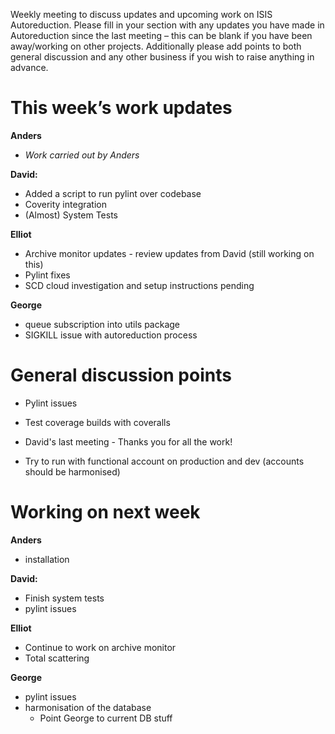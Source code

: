Weekly meeting to discuss updates and upcoming work on ISIS Autoreduction.
Please fill in your section with any updates you have made in Autoreduction since the last meeting – this can be blank if you have been away/working on other projects. Additionally please add points to both general discussion and any other business if you wish to raise anything in advance.

This week’s work updates
========================

**Anders**
* *Work carried out by Anders*

**David:**
* Added a script to run pylint over codebase
* Coverity integration
* (Almost) System Tests

**Elliot**
* Archive monitor updates - review updates from David (still working on this)
* Pylint fixes
* SCD cloud investigation and setup instructions pending

**George**
* queue subscription into utils package
* SIGKILL issue with autoreduction process


General discussion points
=========================

* Pylint issues
* Test coverage builds with coveralls
* David's last meeting - Thanks you for all the work!


* Try to run with functional account on production and dev (accounts should be harmonised)

Working on next week
====================

**Anders**
* installation 

**David:**
* Finish system tests
* pylint issues

**Elliot**
* Continue to work on archive monitor
* Total scattering

**George**
* pylint issues
* harmonisation of the database
  * Point George to current DB stuff
